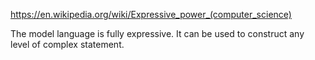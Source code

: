 
https://en.wikipedia.org/wiki/Expressive_power_(computer_science)

The model language is fully expressive. It can be used to construct any level of complex statement.
